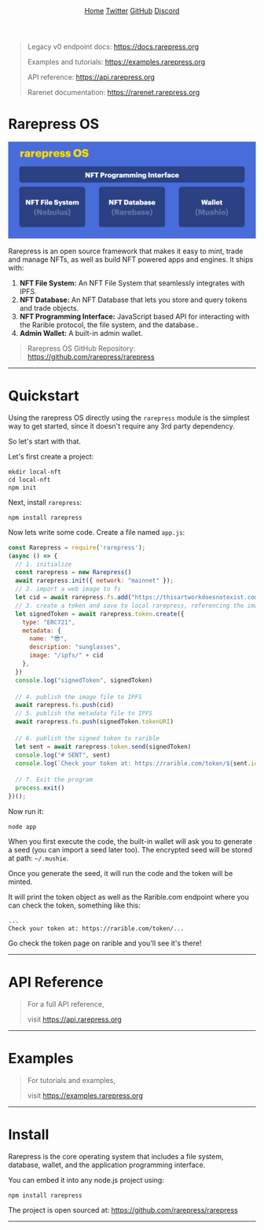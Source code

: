 <header>
  <a href="https://rarepress.org">Home</a>
  <a href="https://twitter.com/skogard">Twitter</a>
  <a href="https://github.com/rarepress">GitHub</a>
  <a href="https://discord.gg/BZtp5F6QQM">Discord</a>
</header>

> Legacy v0 endpoint docs: https://docs.rarepress.org
>
> Examples and tutorials: https://examples.rarepress.org
>
> API reference: https://api.rarepress.org
>
> Rarenet documentation: https://rarenet.rarepress.org



# Rarepress OS

![os](ros.png)

Rarepress is an open source framework that makes it easy to mint, trade and manage NFTs, as well as build NFT powered apps and engines. It ships with:

1. **NFT File System:** An NFT File System that seamlessly integrates with IPFS.
2. **NFT Database:** An NFT Database that lets you store and query tokens and trade objects.
3. **NFT Programming Interface:** JavaScript based API for interacting with the Rarible protocol, the file system, and the database..
4. **Admin Wallet:** A built-in admin wallet.


> Rarepress OS GitHub Repository: https://github.com/rarepress/rarepress

---

# Quickstart

Using the rarepress OS directly using the `rarepress` module is the simplest way to get started, since it doesn't require any 3rd party dependency.

So let's start with that.

Let's first create a project:

```
mkdir local-nft
cd local-nft
npm init
```

Next, install `rarepress`:

```
npm install rarepress
```

Now lets write some code. Create a file named `app.js`:

```javascript
const Rarepress = require('rarepress');
(async () => {
  // 1. initialize
  const rarepress = new Rarepress()
  await rarepress.init({ network: "mainnet" });
  // 2. import a web image to fs
  let cid = await rarepress.fs.add("https://thisartworkdoesnotexist.com")
  // 3. create a token and save to local rarepress, referencing the image
  let signedToken = await rarepress.token.create({
    type: "ERC721",
    metadata: {
      name: "😎",
      description: "sunglasses",
      image: "/ipfs/" + cid
    },
  })
  console.log("signedToken", signedToken)

  // 4. publish the image file to IPFS
  await rarepress.fs.push(cid)
  // 5. publish the metadata file to IPFS
  await rarepress.fs.push(signedToken.tokenURI)

  // 6. publish the signed token to rarible
  let sent = await rarepress.token.send(signedToken)
  console.log("# SENT", sent)
  console.log(`Check your token at: https://rarible.com/token/${sent.id}`)

  // 7. Exit the program
  process.exit()
})();
```

Now run it:

```
node app
```

When you first execute the code, the built-in wallet will ask you to generate a seed (you can import a seed later too). The encrypted seed will be stored at path: `~/.mushie`.

Once you generate the seed, it will run the code and the token will be minted.

It will print the token object as well as the Rarible.com endpoint where you can check the token, something like this:

```
...
Check your token at: https://rarible.com/token/...
```

Go check the token page on rarible and you'll see it's there!

---

# API Reference

> For a full API reference,
>
> visit https://api.rarepress.org

---

# Examples

> For tutorials and examples,
>
> visit https://examples.rarepress.org

---



# Install

Rarepress is the core operating system that includes a file system, database, wallet, and the application programming interface.

You can embed it into any node.js project using:

```
npm install rarepress
```

The project is open sourced at: https://github.com/rarepress/rarepress

---

